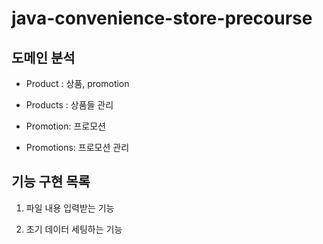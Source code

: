 # java-convenience-store-precourse

## 도메인 분석

* Product : 상품, promotion
* Products : 상품들 관리

* Promotion: 프로모션
* Promotions: 프로모션 관리


## 기능 구현 목록

1. 파일 내용 입력받는 기능

2. 초기 데이터 세팅하는 기능
